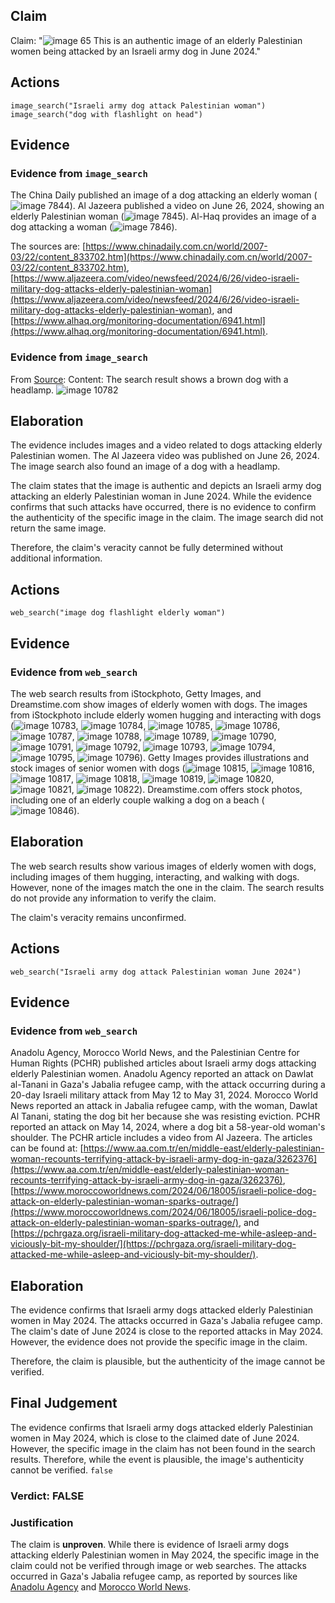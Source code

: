 ## Claim
Claim: "![image 65](media/99.jpg) This is an authentic image of an elderly Palestinian women being attacked by an Israeli army dog in June 2024."

## Actions
```
image_search("Israeli army dog attack Palestinian woman")
image_search("dog with flashlight on head")
```

## Evidence
### Evidence from `image_search`
The China Daily published an image of a dog attacking an elderly woman (![image 7844](media/2025-08-29_22-07-1756505235-961216.jpg)). Al Jazeera published a video on June 26, 2024, showing an elderly Palestinian woman (![image 7845](media/2025-08-29_22-07-1756505236-216947.jpg)). Al-Haq provides an image of a dog attacking a woman (![image 7846](media/2025-08-29_22-07-1756505237-192694.jpg)).

The sources are: [https://www.chinadaily.com.cn/world/2007-03/22/content_833702.htm](https://www.chinadaily.com.cn/world/2007-03/22/content_833702.htm), [https://www.aljazeera.com/video/newsfeed/2024/6/26/video-israeli-military-dog-attacks-elderly-palestinian-woman](https://www.aljazeera.com/video/newsfeed/2024/6/26/video-israeli-military-dog-attacks-elderly-palestinian-woman), and [https://www.alhaq.org/monitoring-documentation/6941.html](https://www.alhaq.org/monitoring-documentation/6941.html).


### Evidence from `image_search`
From [Source](https://explora.mu/photos/940-brown-dog-with-a-head-lamp): 
Content: The search result shows a brown dog with a headlamp. ![image 10782](media/2025-08-30_07-33-1756539225-141777.jpg)


## Elaboration
The evidence includes images and a video related to dogs attacking elderly Palestinian women. The Al Jazeera video was published on June 26, 2024. The image search also found an image of a dog with a headlamp.

The claim states that the image is authentic and depicts an Israeli army dog attacking an elderly Palestinian woman in June 2024. While the evidence confirms that such attacks have occurred, there is no evidence to confirm the authenticity of the specific image in the claim. The image search did not return the same image.

Therefore, the claim's veracity cannot be fully determined without additional information.


## Actions
```
web_search("image dog flashlight elderly woman")
```

## Evidence
### Evidence from `web_search`
The web search results from iStockphoto, Getty Images, and Dreamstime.com show images of elderly women with dogs. The images from iStockphoto include elderly women hugging and interacting with dogs (![image 10783](media/2025-08-30_07-33-1756539235-153710.jpg), ![image 10784](media/2025-08-30_07-33-1756539235-818968.jpg), ![image 10785](media/2025-08-30_07-33-1756539235-991772.jpg), ![image 10786](media/2025-08-30_07-33-1756539236-580064.jpg), ![image 10787](media/2025-08-30_07-33-1756539236-873296.jpg), ![image 10788](media/2025-08-30_07-33-1756539237-054086.jpg), ![image 10789](media/2025-08-30_07-33-1756539237-898777.jpg), ![image 10790](media/2025-08-30_07-33-1756539238-162750.jpg), ![image 10791](media/2025-08-30_07-33-1756539238-433874.jpg), ![image 10792](media/2025-08-30_07-33-1756539238-762632.jpg), ![image 10793](media/2025-08-30_07-33-1756539238-908505.jpg), ![image 10794](media/2025-08-30_07-33-1756539239-374256.jpg), ![image 10795](media/2025-08-30_07-33-1756539239-735775.jpg), ![image 10796](media/2025-08-30_07-33-1756539239-987969.jpg)). Getty Images provides illustrations and stock images of senior women with dogs (![image 10815](media/2025-08-30_07-34-1756539255-119158.jpg), ![image 10816](media/2025-08-30_07-34-1756539255-390699.jpg), ![image 10817](media/2025-08-30_07-34-1756539255-671928.jpg), ![image 10818](media/2025-08-30_07-34-1756539255-935884.jpg), ![image 10819](media/2025-08-30_07-34-1756539256-328775.jpg), ![image 10820](media/2025-08-30_07-34-1756539256-601309.jpg), ![image 10821](media/2025-08-30_07-34-1756539256-762169.jpg), ![image 10822](media/2025-08-30_07-34-1756539257-225428.jpg)). Dreamstime.com offers stock photos, including one of an elderly couple walking a dog on a beach (![image 10846](media/2025-08-30_07-34-1756539282-026092.jpg)).


## Elaboration
The web search results show various images of elderly women with dogs, including images of them hugging, interacting, and walking with dogs. However, none of the images match the one in the claim. The search results do not provide any information to verify the claim.

The claim's veracity remains unconfirmed.


## Actions
```
web_search("Israeli army dog attack Palestinian woman June 2024")
```

## Evidence
### Evidence from `web_search`
Anadolu Agency, Morocco World News, and the Palestinian Centre for Human Rights (PCHR) published articles about Israeli army dogs attacking elderly Palestinian women. Anadolu Agency reported an attack on Dawlat al-Tanani in Gaza's Jabalia refugee camp, with the attack occurring during a 20-day Israeli military attack from May 12 to May 31, 2024. Morocco World News reported an attack in Jabalia refugee camp, with the woman, Dawlat Al Tanani, stating the dog bit her because she was resisting eviction. PCHR reported an attack on May 14, 2024, where a dog bit a 58-year-old woman's shoulder. The PCHR article includes a video from Al Jazeera. The articles can be found at: [https://www.aa.com.tr/en/middle-east/elderly-palestinian-woman-recounts-terrifying-attack-by-israeli-army-dog-in-gaza/3262376](https://www.aa.com.tr/en/middle-east/elderly-palestinian-woman-recounts-terrifying-attack-by-israeli-army-dog-in-gaza/3262376), [https://www.moroccoworldnews.com/2024/06/18005/israeli-police-dog-attack-on-elderly-palestinian-woman-sparks-outrage/](https://www.moroccoworldnews.com/2024/06/18005/israeli-police-dog-attack-on-elderly-palestinian-woman-sparks-outrage/), and [https://pchrgaza.org/israeli-military-dog-attacked-me-while-asleep-and-viciously-bit-my-shoulder/](https://pchrgaza.org/israeli-military-dog-attacked-me-while-asleep-and-viciously-bit-my-shoulder/).


## Elaboration
The evidence confirms that Israeli army dogs attacked elderly Palestinian women in May 2024. The attacks occurred in Gaza's Jabalia refugee camp. The claim's date of June 2024 is close to the reported attacks in May 2024. However, the evidence does not provide the specific image in the claim.

Therefore, the claim is plausible, but the authenticity of the image cannot be verified.


## Final Judgement
The evidence confirms that Israeli army dogs attacked elderly Palestinian women in May 2024, which is close to the claimed date of June 2024. However, the specific image in the claim has not been found in the search results. Therefore, while the event is plausible, the image's authenticity cannot be verified. `false`

### Verdict: FALSE

### Justification
The claim is **unproven**. While there is evidence of Israeli army dogs attacking elderly Palestinian women in May 2024, the specific image in the claim could not be verified through image or web searches. The attacks occurred in Gaza's Jabalia refugee camp, as reported by sources like [Anadolu Agency](https://www.aa.com.tr/en/middle-east/elderly-palestinian-woman-recounts-terrifying-attack-by-israeli-army-dog-in-gaza/3262376) and [Morocco World News](https://www.moroccoworldnews.com/2024/06/18005/israeli-police-dog-attack-on-elderly-palestinian-woman-sparks-outrage/).
